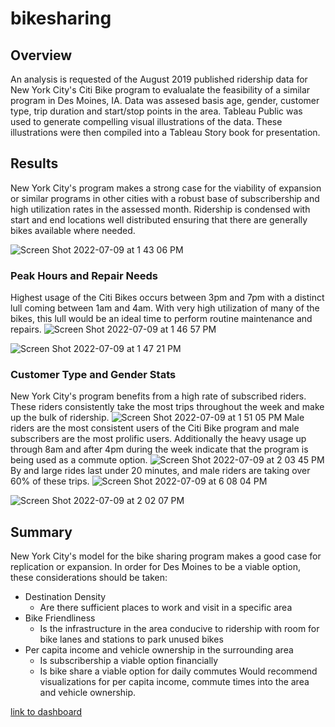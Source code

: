 # bikesharing
## Overview
An analysis is requested of the August 2019 published ridership data for New York City's Citi Bike program to evalualate the feasibility of a similar program in Des Moines, IA.  Data was assesed basis age, gender, customer type, trip duration and start/stop points in the area.  Tableau Public was used to generate compelling visual illustrations of the data.  These illustrations were then compiled into a Tableau Story book for presentation.

## Results
New York City's program makes a strong case for the viability of expansion or similar programs in other cities with a robust base of subscribership and high utilization rates in the assessed month.  Ridership is condensed with start and end locations well distributed ensuring that there are generally bikes available where needed.

![Screen Shot 2022-07-09 at 1 43 06 PM](https://user-images.githubusercontent.com/98665941/178123879-945dca1a-14a4-4618-b86e-3258a908f7fe.png)

### Peak Hours and Repair Needs
Highest usage of the Citi Bikes occurs between 3pm and 7pm with a distinct lull coming between 1am and 4am.  With very high utilization of many of the bikes, this lull would be an ideal time to perform routine maintenance and repairs.
![Screen Shot 2022-07-09 at 1 46 57 PM](https://user-images.githubusercontent.com/98665941/178124107-230ac4ed-250f-43fd-93f4-bf235259e93c.png)

![Screen Shot 2022-07-09 at 1 47 21 PM](https://user-images.githubusercontent.com/98665941/178124113-c61e78e3-1f62-40f5-a67b-2d723168d527.png)

### Customer Type and Gender Stats
New York City's program benefits from a high rate of subscribed riders.  These riders consistently take the most trips throughout the week and make up the bulk of ridership.
![Screen Shot 2022-07-09 at 1 51 05 PM](https://user-images.githubusercontent.com/98665941/178124387-9e1357ec-ef5b-4634-93c3-27942a3dcaed.png)
Male riders are the most consistent users of the Citi Bike program and male subscribers are the most prolific users.  Additionally the heavy usage up through 8am and after 4pm during the week indicate that the program is being used as a commute option.
![Screen Shot 2022-07-09 at 2 03 45 PM](https://user-images.githubusercontent.com/98665941/178124447-d713ad74-c73f-4967-bbb5-8085c2e039f8.png)
By and large rides last under 20 minutes, and male riders are taking over 60% of these trips.
![Screen Shot 2022-07-09 at 6 08 04 PM](https://user-images.githubusercontent.com/98665941/178125351-aa78d9cb-7349-4df7-b8a0-fba87cf99e6d.png)

![Screen Shot 2022-07-09 at 2 02 07 PM](https://user-images.githubusercontent.com/98665941/178124625-55c3c21a-4cff-4c21-8ce5-1c4c466df6ab.png)

## Summary
New York City's model for the bike sharing program makes a good case for replication or expansion.  In order for Des Moines to be a viable option, these considerations should be taken:
  * Destination Density
    * Are there sufficient places to work and visit in a specific area
  * Bike Friendliness
    * Is the infrastructure in the area conducive to ridership with room for bike lanes and stations to park unused bikes
  * Per capita income and vehicle ownership in the surrounding area
    * Is subscribership a viable option financially
    * Is bike share a viable option for daily commutes
 Would recommend visualizations for per capita income, commute times into the area and vehicle ownership.
 
[link to dashboard](https://public.tableau.com/shared/RXJ3RG26J?:display_count=n&:origin=viz_share_link)
